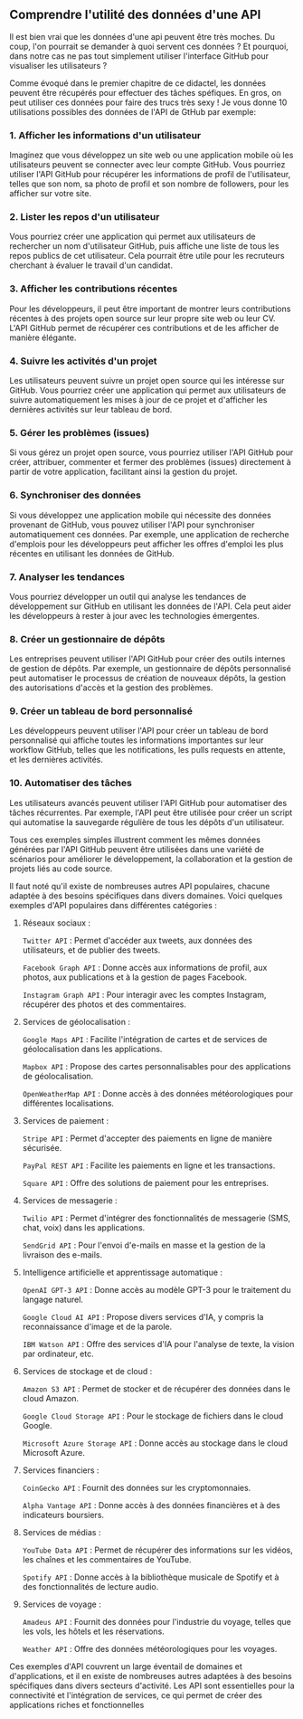 ## Comprendre l'utilité des données d'une API

Il est bien vrai que les données d'une api peuvent être très moches. Du coup, l'on pourrait se demander à quoi servent ces données ? Et pourquoi, dans notre cas ne pas tout simplement utiliser l'interface GitHub pour visualiser les utilisateurs ?

Comme évoqué dans le premier chapitre de ce didactel, les données peuvent être récupérés pour effectuer des tâches spéfiques. En gros, on peut utiliser ces données pour faire des trucs très sexy ! Je vous donne 10 utilisations possibles des données de l'API de GtHub par exemple:

### 1. Afficher les informations d'un utilisateur
Imaginez que vous développez un site web ou une application mobile où les utilisateurs peuvent se connecter avec leur compte GitHub. Vous pourriez utiliser l'API GitHub pour récupérer les informations de profil de l'utilisateur, telles que son nom, sa photo de profil et son nombre de followers, pour les afficher sur votre site.

### 2. Lister les repos d'un utilisateur
Vous pourriez créer une application qui permet aux utilisateurs de rechercher un nom d'utilisateur GitHub, puis affiche une liste de tous les repos publics de cet utilisateur. Cela pourrait être utile pour les recruteurs cherchant à évaluer le travail d'un candidat.

### 3. Afficher les contributions récentes
Pour les développeurs, il peut être important de montrer leurs contributions récentes à des projets open source sur leur propre site web ou leur CV. L'API GitHub permet de récupérer ces contributions et de les afficher de manière élégante. 
### 4. Suivre les activités d'un projet
Les utilisateurs peuvent suivre un projet open source qui les intéresse sur GitHub. Vous pourriez créer une application qui permet aux utilisateurs de suivre automatiquement les mises à jour de ce projet et d'afficher les dernières activités sur leur tableau de bord.
### 5. Gérer les problèmes (issues)
Si vous gérez un projet open source, vous pourriez utiliser l'API GitHub pour créer, attribuer, commenter et fermer des problèmes (issues) directement à partir de votre application, facilitant ainsi la gestion du projet.
### 6. Synchroniser des données
Si vous développez une application mobile qui nécessite des données provenant de GitHub, vous pouvez utiliser l'API pour synchroniser automatiquement ces données. Par exemple, une application de recherche d'emplois pour les développeurs peut afficher les offres d'emploi les plus récentes en utilisant les données de GitHub.
### 7. Analyser les tendances
Vous pourriez développer un outil qui analyse les tendances de développement sur GitHub en utilisant les données de l'API. Cela peut aider les développeurs à rester à jour avec les technologies émergentes.
### 8. Créer un gestionnaire de dépôts
Les entreprises peuvent utiliser l'API GitHub pour créer des outils internes de gestion de dépôts. Par exemple, un gestionnaire de dépôts personnalisé peut automatiser le processus de création de nouveaux dépôts, la gestion des autorisations d'accès et la gestion des problèmes.
### 9. Créer un tableau de bord personnalisé
Les développeurs peuvent utiliser l'API pour créer un tableau de bord personnalisé qui affiche toutes les informations importantes sur leur workflow GitHub, telles que les notifications, les pulls requests en attente, et les dernières activités.
### 10. Automatiser des tâches
Les utilisateurs avancés peuvent utiliser l'API GitHub pour automatiser des tâches récurrentes. Par exemple, l'API peut être utilisée pour créer un script qui automatise la sauvegarde régulière de tous les dépôts d'un utilisateur.

Tous ces exemples simples illustrent comment les mêmes données générées par l'API GitHub peuvent être utilisées dans une variété de scénarios pour améliorer le développement, la collaboration et la gestion de projets liés au code source.

Il faut noté qu'il existe de nombreuses autres API populaires, chacune adaptée à des besoins spécifiques dans divers domaines. Voici quelques exemples d'API populaires dans différentes catégories :

1. Réseaux sociaux :

    `Twitter API` : Permet d'accéder aux tweets, aux données des utilisateurs, et de publier des tweets.
   
    `Facebook Graph API` : Donne accès aux informations de profil, aux photos, aux publications et à la gestion de pages Facebook.
   
    `Instagram Graph API` : Pour interagir avec les comptes Instagram, récupérer des photos et des commentaires.

3. Services de géolocalisation :

    `Google Maps API` : Facilite l'intégration de cartes et de services de géolocalisation dans les applications.
   
    `Mapbox API` : Propose des cartes personnalisables pour des applications de géolocalisation.
   
    `OpenWeatherMap API` : Donne accès à des données météorologiques pour différentes localisations.

4. Services de paiement :

    `Stripe API` : Permet d'accepter des paiements en ligne de manière sécurisée.
   
    `PayPal REST API` : Facilite les paiements en ligne et les transactions.
   
    `Square API` : Offre des solutions de paiement pour les entreprises.

5. Services de messagerie :

    `Twilio API` : Permet d'intégrer des fonctionnalités de messagerie (SMS, chat, voix) dans les applications.
   
    `SendGrid API` : Pour l'envoi d'e-mails en masse et la gestion de la livraison des e-mails.

6. Intelligence artificielle et apprentissage automatique :

    `OpenAI GPT-3 API` : Donne accès au modèle GPT-3 pour le traitement du langage naturel.
   
    `Google Cloud AI API` : Propose divers services d'IA, y compris la reconnaissance d'image et de la parole.
   
    `IBM Watson API` : Offre des services d'IA pour l'analyse de texte, la vision par ordinateur, etc.

7. Services de stockage et de cloud :

    `Amazon S3 API` : Permet de stocker et de récupérer des données dans le cloud Amazon.
   
    `Google Cloud Storage API` : Pour le stockage de fichiers dans le cloud Google.
   
    `Microsoft Azure Storage API` : Donne accès au stockage dans le cloud Microsoft Azure.

8. Services financiers :

    `CoinGecko API` : Fournit des données sur les cryptomonnaies.
   
    `Alpha Vantage API` : Donne accès à des données financières et à des indicateurs boursiers.

9. Services de médias :

    `YouTube Data API` : Permet de récupérer des informations sur les vidéos, les chaînes et les commentaires de YouTube.
   
    `Spotify API` : Donne accès à la bibliothèque musicale de Spotify et à des fonctionnalités de lecture audio.

10. Services de voyage :

    `Amadeus API` : Fournit des données pour l'industrie du voyage, telles que les vols, les hôtels et les réservations.
   
    `Weather API` : Offre des données météorologiques pour les voyages.

Ces exemples d'API couvrent un large éventail de domaines et d'applications, et il en existe de nombreuses autres adaptées à des besoins spécifiques dans divers secteurs d'activité. Les API sont essentielles pour la connectivité et l'intégration de services, ce qui permet de créer des applications riches et fonctionnelles
